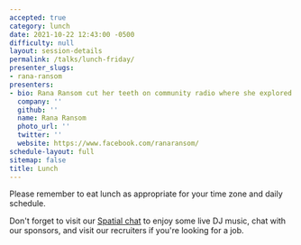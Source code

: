 ```yaml
---
accepted: true
category: lunch
date: 2021-10-22 12:43:00 -0500
difficulty: null
layout: session-details
permalink: /talks/lunch-friday/
presenter_slugs:
- rana-ransom
presenters:
- bio: Rana Ransom cut her teeth on community radio where she explored every genre imaginable, she landed on italodisco, new wave, house, and tek while incorporating Middle Eastern music elements.
  company: ''
  github: ''
  name: Rana Ransom
  photo_url: ''
  twitter: ''
  website: https://www.facebook.com/ranaransom/
schedule-layout: full
sitemap: false
title: Lunch
---
```


Please remember to eat lunch as appropriate for your time zone and daily schedule.

Don't forget to visit our [Spatial chat](/chat/) to enjoy some live DJ music, chat with our sponsors, and visit our recruiters if you're looking for a job.
